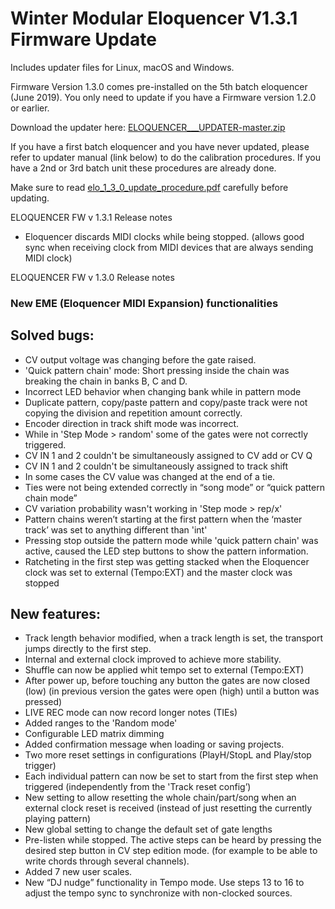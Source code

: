 ﻿# Winter Modular Eloquencer V1.3.1 Firmware Update

Includes updater files for Linux, macOS and Windows.

Firmware Version 1.3.0 comes pre-installed on the 5th batch eloquencer (June 2019). You only need to update if you have a Firmware version 1.2.0 or earlier. 

Download the updater here: [ELOQUENCER___UPDATER-master.zip](https://github.com/enoughframes/ELOQUENCER___UPDATER/archive/master.zip)

If you have a first batch eloquencer and you have never updated, please refer to updater manual (link below) to do the calibration procedures. If you have a 2nd or 3rd batch unit these procedures are already done.

Make sure to read [elo_1_3_0_update_procedure.pdf](https://github.com/enoughframes/ELOQUENCER___UPDATER/blob/master/elo_1.3.0_update_procedure.pdf) carefully before updating.

ELOQUENCER FW v 1.3.1 Release notes
- Eloquencer discards MIDI clocks while being stopped. (allows good sync when receiving clock from MIDI devices that are always sending MIDI clock) 

ELOQUENCER FW v 1.3.0 Release notes
### New EME (Eloquencer MIDI Expansion) functionalities
## Solved bugs:
- CV output voltage was changing before the gate raised.
- 'Quick pattern chain' mode: Short pressing inside the chain was breaking the chain in banks B, C and D.
- Incorrect LED behavior when changing bank while in pattern mode
- Duplicate pattern, copy/paste pattern and copy/paste track were not copying the division and repetition amount correctly.
- Encoder direction in track shift mode was incorrect.
- While in 'Step Mode > random' some of the gates were not correctly triggered.
- CV IN 1 and 2 couldn't be simultaneously assigned to CV add or CV Q
- CV IN 1 and 2 couldn't be simultaneously assigned to track shift
- In some cases the CV value was changed at the end of a tie.
- Ties were not being extended correctly in “song mode” or “quick pattern chain mode”
- CV variation probability wasn't working in 'Step mode > rep/x'
- Pattern chains weren’t starting at the first pattern when the ‘master track’ was set to anything different than 'int'
- Pressing stop outside the pattern mode while 'quick pattern chain' was active, caused the LED step buttons to show the pattern information.
- Ratcheting in the first step was getting stacked when the Eloquencer clock was set to external (Tempo:EXT) and the master clock was stopped
## New features:
- Track length behavior modified, when a track length is set, the transport jumps directly to the first step.
- Internal and external clock improved to achieve more stability.
- Shuffle can now be applied whit tempo set to external (Tempo:EXT)
- After power up, before touching any button the gates are now closed (low) (in previous version the gates were open (high) until a button was pressed)
- LIVE REC mode can now record longer notes (TIEs)
- Added ranges to the 'Random mode'
- Configurable LED matrix dimming
- Added confirmation message when loading or saving projects.
- Two more reset settings in configurations (PlayH/StopL and Play/stop trigger)
- Each individual pattern can now be set to start from the first step when triggered (independently from the 'Track reset config’)
- New setting to allow resetting the whole chain/part/song when an external clock reset is received (instead of just resetting the currently
playing pattern)
- New global setting to change the default set of gate lengths
- Pre-listen while stopped. The active steps can be heard by pressing the desired step button in CV step edition mode. (for example to be able to write chords through several channels).
- Added 7 new user scales.
- New “DJ nudge” functionality in Tempo mode. Use steps 13 to 16 to adjust the tempo sync to synchronize with non-clocked sources.

